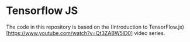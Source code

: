 # Tensorflow JS

The code in this repository is based on the
(Introduction to TensorFlow.js)[https://www.youtube.com/watch?v=Qt3ZABW5lD0]
video series.
